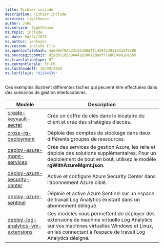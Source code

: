 ```yaml
---
title: Fichier include
description: Fichier include
services: lighthouse
author: JnHs
ms.service: lighthouse
ms.topic: include
ms.date: 04/24/2020
ms.author: jenhayes
ms.custom: include file
ms.openlocfilehash: 4a6d9ef04a33c84d68dff1429fb39a193a249280
ms.sourcegitcommit: 829d951d5c90442a38012daaf77e86046018e5b9
ms.translationtype: HT
ms.contentlocale: fr-FR
ms.lasthandoff: 10/09/2020
ms.locfileid: "82204539"
---
```

Ces exemples illustrent différentes tâches qui peuvent être effectuées dans des scénarios de gestion interlocataires.

| **Modèle** | **Description** |
|---------|---------|
| [create-keyvault-secret](https://github.com/Azure/Azure-Lighthouse-samples/tree/master/templates/create-keyvault-secret) | Crée un coffre de clés dans le locataire du client et crée des stratégies d’accès.
| [cross-rg-deployment](https://github.com/Azure/Azure-Lighthouse-samples/tree/master/templates/cross-rg-deployment) | Déploie des comptes de stockage dans deux différents groupes de ressources.|
| [deploy-azure-mgmt-services](https://github.com/Azure/Azure-Lighthouse-samples/tree/master/templates/deploy-azure-mgmt-services) | Crée des services de gestion Azure, les relie et déploie des solutions supplémentaires. Pour un déploiement de bout en bout, utilisez le modèle **rgWithAzureMgmt.json**. |
| [deploy-azure-security-center](https://github.com/Azure/Azure-Lighthouse-samples/tree/master/templates/deploy-azure-security-center) | Active et configure Azure Security Center dans l’abonnement Azure ciblé. |
| [deploy-azure-sentinel](https://github.com/Azure/Azure-Lighthouse-samples/tree/master/templates/deploy-azure-sentinel) | Déploie et active Azure Sentinel sur un espace de travail Log Analytics existant dans un abonnement délégué. |
| [deploy-log-analytics-vm-extensions](https://github.com/Azure/Azure-Lighthouse-samples/tree/master/templates/deploy-log-analytics-vm-extensions) | Ces modèles vous permettent de déployer des extensions de machine virtuelle Log Analytics sur vos machines virtuelles Windows et Linux, en les connectant à l’espace de travail Log Analytics désigné. |
